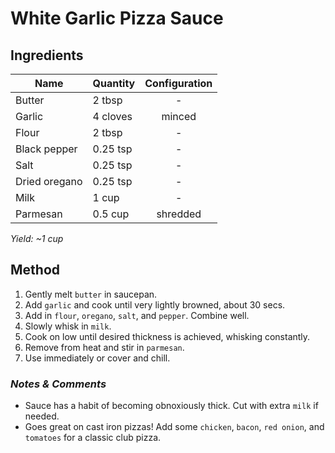 # White Garlic Pizza Sauce

## Ingredients

| Name          | Quantity | Configuration |
| ------------- | -------- | :-----------: |
| Butter        | 2 tbsp   |       -       |
| Garlic        | 4 cloves |    minced     |
| Flour         | 2 tbsp   |       -       |
| Black pepper  | 0.25 tsp |       -       |
| Salt          | 0.25 tsp |       -       |
| Dried oregano | 0.25 tsp |       -       |
| Milk          | 1 cup    |       -       |
| Parmesan      | 0.5 cup  |   shredded    |

_Yield: ~1 cup_

## Method

1. Gently melt `butter` in saucepan.
1. Add `garlic` and cook until very lightly browned, about 30 secs.
1. Add in `flour`, `oregano`, `salt`, and `pepper`. Combine well.
1. Slowly whisk in `milk`.
1. Cook on low until desired thickness is achieved, whisking constantly.
1. Remove from heat and stir in `parmesan`.
1. Use immediately or cover and chill.

### _Notes & Comments_

- Sauce has a habit of becoming obnoxiously thick. Cut with extra `milk` if needed.
- Goes great on cast iron pizzas! Add some `chicken`, `bacon`, `red onion`, and `tomatoes` for a classic club pizza.
